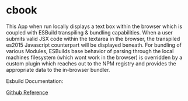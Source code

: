 # cbook
This App when run locally displays a text box within the browser which is coupled with ESBuild transpiling &amp; bundling capabilities. When a user submits valid JSX code within the textarea in the browser, the transpiled es2015 Javascript counterpart will be displayed beneath. For bundling of various Modules, ESBuilds base behavior of parsing through the local machines filesystem (which wont work in the browser) is overridden by a custom plugin which reaches out to the NPM registry and provides the appropriate data to the in-browser bundler. 
 
Esbuild Documentation: 

[Github Reference](https://esbuild.github.io/api/)
